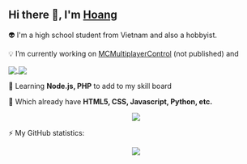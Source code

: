 ## Hi there 👋, I'm [Hoang](https://hoangtheboss.xyz)

👽 I'm a high school student from Vietnam and also a hobbyist.

💡 I’m currently working on [MCMultiplayerControl](https://github.com/terminada/MCMultiplayerControl) (not published) and

<a href="https://github.com/terminada/mc-server-script">
  <img align="center" src="https://github-readme-stats.vercel.app/api/pin/?username=terminada&repo=mc-server-script&theme=outrun" />
</a>
<a href="https://github.com/TachibanaYui/UniversalAnimeDownloader">
  <img align="center" src="https://github-readme-stats.vercel.app/api/pin/?username=TachibanaYui&repo=UniversalAnimeDownloader&theme=outrun" />
</a>
 
 
🌱 Learning **Node.js, PHP** to add to my skill board

💪 Which already have **HTML5, CSS, Javascript, Python, etc.**

<div align='center'>
	<img src='https://github-readme-stats.vercel.app/api/top-langs/?username=HoangTheBoss&theme=outrun&langs_count=5' />
</div>

⚡ My GitHub statistics:

<div align='center'>
	<img src='https://github-readme-stats.vercel.app/api?username=HoangTheBoss&show_icons=true&show_icons=true&theme=outrun&include_all_commits=true&count_private=true' />
</div>
